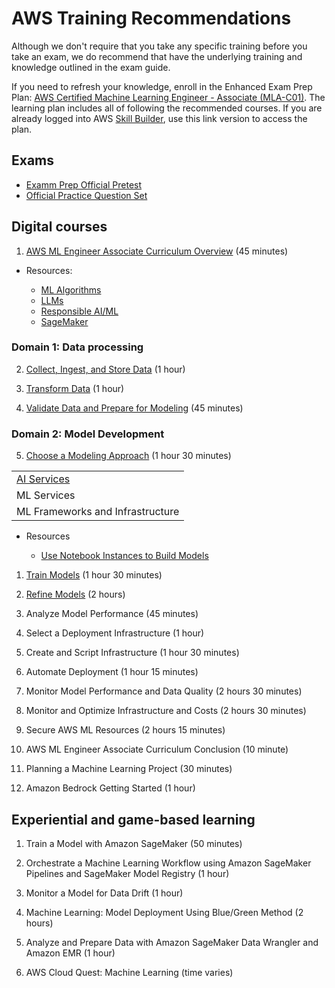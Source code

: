 # AWS Training Recommendations

Although we don't require that you take any specific training before you take an exam, we do recommend that have the underlying training and knowledge outlined in the exam guide.

If you need to refresh your knowledge, enroll in the Enhanced Exam Prep Plan: [AWS Certified Machine Learning Engineer - Associate (MLA-C01)](https://aws.amazon.com/certification/certified-machine-learning-engineer-associate/). The learning plan includes all of following the recommended courses. If you are already logged into AWS [Skill Builder](https://skillbuilder.aws/), use this link version to access the plan.

## Exams

- [Examm Prep Official Pretest](https://explore.skillbuilder.aws/learn/course/internal/view/elearning/19742/exam-prep-official-pretest-aws-certified-machine-learning-engineer-associate-mla-c01-english)
- [Official Practice Question Set](https://explore.skillbuilder.aws/learn/course/internal/view/elearning/19688/exam-prep-official-practice-question-set-aws-certified-machine-learning-engineer-associate-mla-c01-english)

## Digital courses

1. [AWS ML Engineer Associate Curriculum Overview](https://explore.skillbuilder.aws/learn/course/20380/play/134462/aws-ml-engineer-associate-curriculum-overview) (45 minutes)

* Resources:  

   - [ML Algorithms](https://aws.amazon.com/compare/the-difference-between-machine-learning-supervised-and-unsupervised/)
   - [LLMs](https://aws.amazon.com/what-is/large-language-model/)
   - [Responsible AI/ML](https://aws.amazon.com/machine-learning/responsible-ai/)
   - [SageMaker](https://docs.aws.amazon.com/sagemaker/)


### Domain 1: Data processing


2. [Collect, Ingest, and Store Data](https://explore.skillbuilder.aws/learn/course/internal/view/elearning/19562/aws-ml-engineer-associate-11-collect-ingest-and-store-data) (1 hour)

3. [Transform Data](https://explore.skillbuilder.aws/learn/course/internal/view/elearning/19564/aws-ml-engineer-associate-12-transform-data) (1 hour)

4. [Validate Data and Prepare for Modeling](https://explore.skillbuilder.aws/learn/course/internal/view/elearning/19563/aws-ml-engineer-associate-13-validate-data-and-prepare-for-modeling) (45 minutes)

### Domain 2: Model Development

5. [Choose a Modeling Approach](https://explore.skillbuilder.aws/learn/course/internal/view/elearning/19651/aws-ml-engineer-associate-21-choose-a-modeling-approach) (1 hour 30 minutes)

<table>
   <tr><td><a href="AIServices.md">AI Services</a></td></tr>
   <tr><td>ML Services</td></tr>
   <tr><td>ML Frameworks and Infrastructure</td></tr>
</table>

* Resources

   - [Use Notebook Instances to Build Models](https://docs.aws.amazon.com/sagemaker/latest/dg/gs-setup-working-env.html)

1. [Train Models](https://explore.skillbuilder.aws/learn/course/internal/view/elearning/19696/aws-ml-engineer-associate-22-train-models) (1 hour 30 minutes)

2. [Refine Models](https://explore.skillbuilder.aws/learn/course/internal/view/elearning/19678/aws-ml-engineer-associate-23-refine-models) (2 hours)

3. Analyze Model Performance (45 minutes)

4.  Select a Deployment Infrastructure (1 hour)

5.  Create and Script Infrastructure (1 hour 30 minutes)

6.  Automate Deployment (1 hour 15 minutes)

7.  Monitor Model Performance and Data Quality (2 hours 30 minutes)

8.  Monitor and Optimize Infrastructure and Costs (2 hours 30 minutes)

9.  Secure AWS ML Resources (2 hours 15 minutes)

10. AWS ML Engineer Associate Curriculum Conclusion (10 minute)

11. Planning a Machine Learning Project (30 minutes)

12. Amazon Bedrock Getting Started (1 hour)

## Experiential and game-based learning

1. Train a Model with Amazon SageMaker (50 minutes)

2. Orchestrate a Machine Learning Workflow using Amazon SageMaker Pipelines and SageMaker Model Registry (1 hour)

3. Monitor a Model for Data Drift (1 hour)

4. Machine Learning: Model Deployment Using Blue/Green Method (2 hours)

5. Analyze and Prepare Data with Amazon SageMaker Data Wrangler and Amazon EMR (1 hour)

6. AWS Cloud Quest: Machine Learning (time varies)